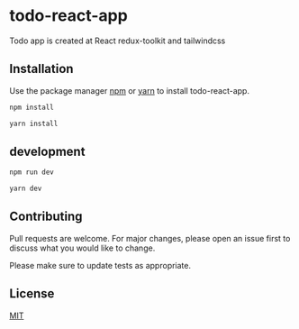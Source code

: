 # todo-react-app

Todo app is created at React redux-toolkit and tailwindcss

## Installation

Use the package manager [npm](https://nodejs.org/en/) or [yarn](https://classic.yarnpkg.com/lang/en/docs/install/) to install todo-react-app.

```bash
npm install
```
```bash
yarn install
```

## development

```bash
npm run dev
```
```bash
yarn dev
```

## Contributing

Pull requests are welcome. For major changes, please open an issue first
to discuss what you would like to change.

Please make sure to update tests as appropriate.

## License

[MIT](https://choosealicense.com/licenses/mit/)
